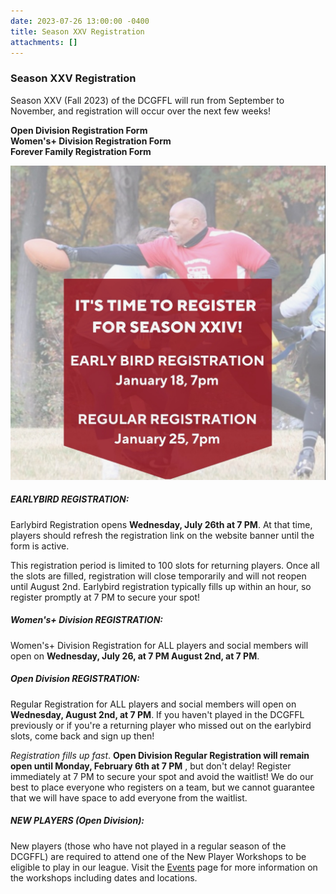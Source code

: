 ```yaml
---
date: 2023-07-26 13:00:00 -0400
title: Season XXV Registration
attachments: []
---
```

### Season XXV Registration

Season XXV (Fall 2023) of the DCGFFL will run from September to November, and registration will occur over the next few weeks!

**Open Division Registration Form**<br>**Women's+ Division Registration Form**<br>**Forever Family Registration Form**

![](/img/image-1-14-23-at-6-17-pm.jpeg)

##### EARLYBIRD REGISTRATION:

Earlybird Registration opens **Wednesday, July 26th at 7 PM**. At that time, players should refresh the registration link on the website banner until the form is active.

This registration period is limited to 100 slots for returning players. Once all the slots are filled, registration will close temporarily and will not reopen until August 2nd. Earlybird registration typically fills up within an hour, so register promptly at 7 PM to secure your spot!

##### Women's+ Division REGISTRATION:

Women's+ Division Registration for ALL players and social members will open on **Wednesday, July 26, at 7 PM August 2nd, at 7 PM**.&nbsp;

##### Open Division REGISTRATION:

Regular Registration for ALL players and social members will open on **Wednesday, August 2nd, at 7 PM**. If you haven't played in the DCGFFL previously or if you're a returning player who missed out on the earlybird slots, come back and sign up then!

*Registration fills up fast*. **Open Division Regular Registration will remain open until Monday, February 6th at 7 PM** , but don't delay! Register immediately at 7 PM to secure your spot and avoid the waitlist! We do our best to place everyone who registers on a team, but we cannot guarantee that we will have space to add everyone from the waitlist.

##### NEW PLAYERS (Open Division):

New players (those who have not played in a regular season of the DCGFFL) are required to attend one of the New Player Workshops to be eligible to play in our league. Visit the [Events](https://dcgffl.org/events/) page for more information on the workshops including dates and locations.